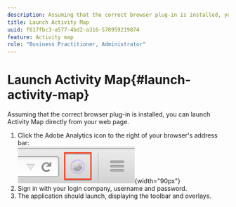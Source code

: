 ```yaml
---
description: Assuming that the correct browser plug-in is installed, you can launch Activity Map directly from your web page.
title: Launch Activity Map
uuid: f617fbc3-a577-4bd2-a316-578959219874
feature: Activity map
role: "Business Practitioner, Administrator"
---
```


# Launch Activity Map{#launch-activity-map}

Assuming that the correct browser plug-in is installed, you can launch Activity Map directly from your web page.

1. Click the Adobe Analytics icon to the right of your browser's address bar:  
![](assets/an_icon.png){width="90px"} 
1. Sign in with your login company, username and password.
1. The application should launch, displaying the toolbar and overlays.

